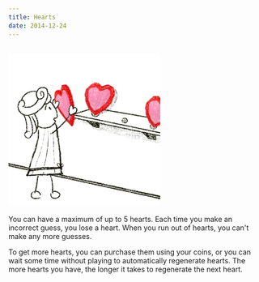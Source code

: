 ```yaml
---
title: Hearts
date: 2014-12-24
---
```

<a href="images/HasHearts1.png"><br /><img class="size-medium wp-image-58" alt="Adding a heart to the collection" src="images/HasHearts1.png" width="300" height="300" /></a>

You can have a maximum of up to 5 hearts. Each time you make an incorrect guess, you lose a heart. When you run out of hearts, you can't make any more guesses.

To get more hearts, you can purchase them using your coins, or you can wait some time without playing to automatically regenerate hearts. The more hearts you have, the longer it takes to regenerate the next heart.
